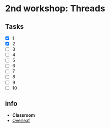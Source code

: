 # 2nd workshop: Threads
## Tasks
- [x] 1
- [x] 2
- [ ] 3
- [ ] 4
- [ ] 5
- [ ] 6
- [ ] 7
- [ ] 8
- [ ] 9
- [ ] 10

## info
- **Classroom**
- [Overleaf](https://www.overleaf.com/6945391356jxszfwphdmjq#572718)